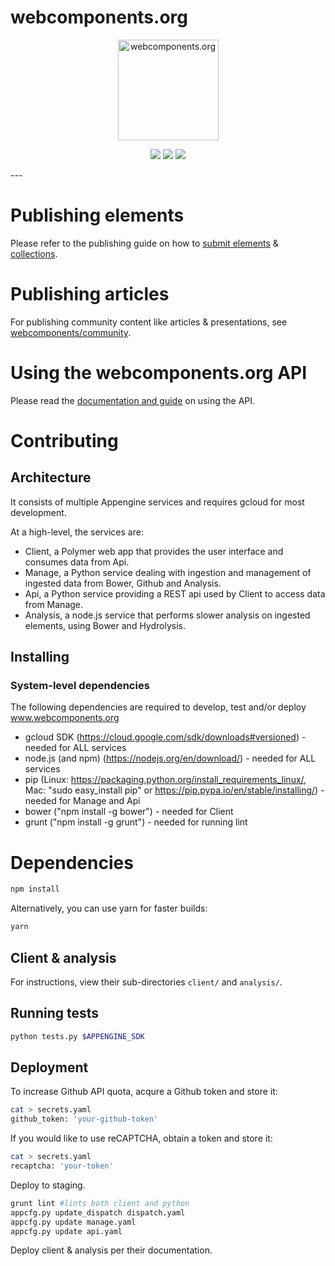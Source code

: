 # webcomponents.org
<p align="center">
  <img alt="webcomponents.org" src="https://web-components-resources.appspot.com/static/logo.svg" width="161">
</p>
<p align="center">
  <a href="https://travis-ci.org/webcomponents/webcomponents.org"><img src="https://img.shields.io/travis/webcomponents/webcomponents.org.svg?maxAge=2592000&style=flat-square"></a>
  <img src="https://img.shields.io/hexpm/l/plug.svg?maxAge=2592000&style=flat-square">
  <a href="https://gitter.im/webcomponents/community"><img src="https://img.shields.io/gitter/room/webcomponents/community.svg?maxAge=2592000&style=flat-square"></a>
</p>
---


# Publishing elements
Please refer to the publishing guide on how to [submit elements](https://www.webcomponents.org/publish) & [collections](https://www.webcomponents.org/publish-collection).

# Publishing articles
For publishing community content like articles & presentations, see [webcomponents/community](https://github.com/webcomponents/community).

# Using the webcomponents.org API
Please read the [documentation and guide](/API.md) on using the API.

# Contributing


## Architecture
It consists of multiple Appengine services and requires gcloud for most development.

At a high-level, the services are:
- Client, a Polymer web app that provides the user interface and consumes data from Api.
- Manage, a Python service dealing with ingestion and management of ingested data from Bower, Github and Analysis.
- Api, a Python service providing a REST api used by Client to access data from Manage.
- Analysis, a node.js service that performs slower analysis on ingested elements, using Bower and Hydrolysis.

## Installing

### System-level dependencies
The following dependencies are required to develop, test and/or deploy www.webcomponents.org
- gcloud SDK (https://cloud.google.com/sdk/downloads#versioned) - needed for ALL services
- node.js (and npm) (https://nodejs.org/en/download/) - needed for ALL services
- pip (Linux: https://packaging.python.org/install_requirements_linux/, Mac: "sudo easy_install pip" or https://pip.pypa.io/en/stable/installing/) - needed for Manage and Api
- bower ("npm install -g bower") - needed for Client
- grunt ("npm install -g grunt") - needed for running lint

# Dependencies
```bash
npm install
```
Alternatively, you can use yarn for faster builds:
```bash
yarn
```

## Client & analysis
For instructions, view their sub-directories `client/` and `analysis/`.

## Running tests
```bash
python tests.py $APPENGINE_SDK
```

## Deployment
To increase Github API quota, acqure a Github token and store it:
```bash
cat > secrets.yaml
github_token: 'your-github-token'
```

If you would like to use reCAPTCHA, obtain a token and store it:
```bash
cat > secrets.yaml
recaptcha: 'your-token'
```

Deploy to staging.
```bash
grunt lint #lints both client and python
appcfg.py update_dispatch dispatch.yaml
appcfg.py update manage.yaml
appcfg.py update api.yaml
```

Deploy client & analysis per their documentation.
